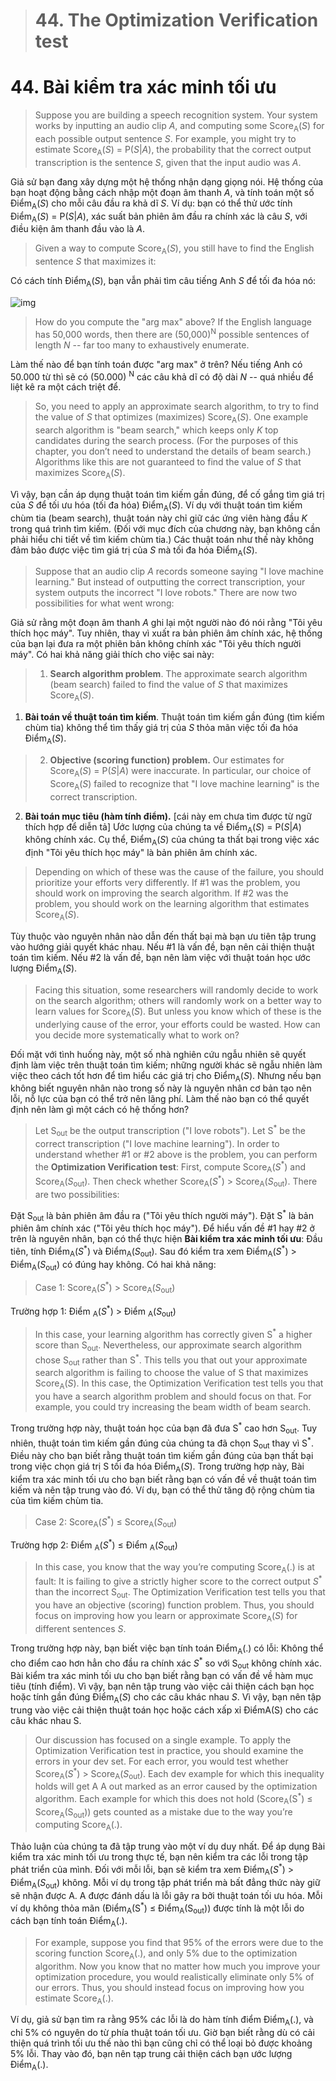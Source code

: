 > # 44. The Optimization Verification test

# 44. Bài kiểm tra xác minh tối ưu

> Suppose you are building a speech recognition system. Your system works by inputting an audio clip *A*, and computing some Score<sub>A</sub>(*S*) for each possible output sentence *S*. For example, you might try to estimate Score<sub>A</sub>(*S*) = P(*S*|*A*), the probability that the correct output transcription is the sentence *S*, given that the input audio was *A*.

Giả sử bạn đang xây dựng một hệ thống nhận dạng giọng nói. Hệ thống của bạn hoạt động bằng cách nhập một đoạn âm thanh *A*, và tính toán một số Điểm<sub>A</sub>(*S*) cho mỗi câu đầu ra khả dĩ *S*. Ví dụ: bạn có thể thử ước tính Điểm<sub>A</sub>(*S*) = P(*S*|*A*), xác suất bản phiên âm đầu ra chính xác là câu *S*, với điều kiện âm thanh đầu vào là *A*.

> Given a way to compute Score<sub>A</sub>(*S*), you still have to find the English sentence *S* that maximizes it:

Có cách tính Điểm<sub>A</sub>(*S*), bạn vẫn phải tìm câu tiếng Anh *S* để tối đa hóa nó:

![img](../imgs/C44_01.png)

> How do you compute the "arg max" above? If the English language has 50,000 words, then there are (50,000)<sup>N</sup> possible sentences of length *N* -- far too many to exhaustively enumerate.

Làm thế nào để bạn tính toán được "arg max" ở trên? Nếu tiếng Anh có 50.000 từ thì sẽ có (50.000) <sup>N</sup> các câu khả dĩ có độ dài *N* -- quá nhiều để liệt kê ra một cách triệt để.

> So, you need to apply an approximate search algorithm, to try to find the value of *S* that optimizes (maximizes) Score<sub>A</sub>(*S*). One example search algorithm is "beam search," which keeps only *K* top candidates during the search process. (For the purposes of this chapter, you don’t need to understand the details of beam search.) Algorithms like this are not guaranteed to find the value of *S* that maximizes Score<sub>A</sub>(*S*).

Vì vậy, bạn cần áp dụng thuật toán tìm kiếm gần đúng, để cố gắng tìm giá trị của *S* để tối ưu hóa (tối đa hóa) Điểm<sub>A</sub>(*S*). Ví dụ với thuật toán tìm kiếm chùm tia (beam search), thuật toán này chỉ giữ các ứng viên hàng đầu *K* trong quá trình tìm kiếm. (Đối với mục đích của chương này, bạn không cần phải hiểu chi tiết về tìm kiếm chùm tia.) Các thuật toán như thế này không đảm bảo được việc tìm giá trị của *S* mà tối đa hóa Điểm<sub>A</sub>(*S*).

> Suppose that an audio clip *A* records someone saying "I love machine learning." But instead of outputting the correct transcription, your system outputs the incorrect "I love robots." There are now two possibilities for what went wrong:

Giả sử rằng một đoạn âm thanh *A* ghi lại một người nào đó nói rằng "Tôi yêu thích học máy". Tuy nhiên, thay vì xuất ra bản phiên âm chính xác, hệ thống của bạn lại đưa ra một phiên bản không chính xác "Tôi yêu thích người máy". Có hai khả năng giải thích cho việc sai này:

> 1. **Search algorithm problem**. The approximate search algorithm (beam search) failed to find the value of *S* that maximizes Score<sub>A</sub>(*S*).

1. **Bài toán về thuật toán tìm kiếm**. Thuật toán tìm kiếm gần đúng (tìm kiếm chùm tia) không thể tìm thấy giá trị của *S* thỏa mãn việc tối đa hóa Điểm<sub>A</sub>(*S*).

> 2. **Objective (scoring function) problem.** Our estimates for Score<sub>A</sub>(*S*) = P(*S*|*A*) were inaccurate. In particular, our choice of Score<sub>A</sub>(*S*) failed to recognize that "I love machine learning" is the correct transcription.

2. **Bài toán mục tiêu (hàm tính điểm).** [cái này em chưa tìm được từ ngữ thích hợp để diễn tả] Ước lượng của chúng ta về Điểm<sub>A</sub>(*S*) = P(*S*|*A*) không chính xác. Cụ thể, Điểm<sub>A</sub>(*S*) của chúng ta thất bại trong việc xác định "Tôi yêu thích học máy" là bản phiên âm chính xác.

> Depending on which of these was the cause of the failure, you should prioritize your efforts very differently. If #1 was the problem, you should work on improving the search algorithm. If #2 was the problem, you should work on the learning algorithm that estimates Score<sub>A</sub>(*S*).

Tùy thuộc vào nguyên nhân nào dẫn đến thất bại mà bạn ưu tiên tập trung vào hướng giải quyết khác nhau. Nếu #1 là vấn đề, bạn nên cải thiện thuật toán tìm kiếm. Nếu #2 là vấn đề, bạn nên làm việc với thuật toán học ước lượng Điểm<sub>A</sub>(*S*).

> Facing this situation, some researchers will randomly decide to work on the search algorithm; others will randomly work on a better way to learn values for Score<sub>A</sub>(*S*). But unless you know which of these is the underlying cause of the error, your efforts could be wasted. How can you decide more systematically what to work on?

Đối mặt với tình huống này, một số nhà nghiên cứu ngẫu nhiên sẽ quyết định làm việc trên thuật toán tìm kiếm; những người khác sẽ ngẫu nhiên làm việc theo cách tốt hơn để tìm hiểu các giá trị cho Điểm<sub>A</sub>(*S*). Nhưng nếu bạn không biết nguyên nhân nào trong số này là nguyên nhân cơ bản tạo nên lỗi, nỗ lực của bạn có thể trở nên lãng phí. Làm thế nào bạn có thể quyết định nên làm gì một cách có hệ thống hơn?

> Let S<sub>out</sub> be the output transcription ("I love robots"). Let S<sup>\*</sup> be the correct transcription ("I love machine learning"). In order to understand whether #1 or #2 above is the problem, you can perform the **Optimization Verification test**: First, compute Score<sub>A</sub>(*S*<sup>\*</sup>) and Score<sub>A</sub>(*S*<sub>out</sub>). Then check whether Score<sub>A</sub>(*S*<sup>*</sup>) > Score<sub>A</sub>(*S*<sub>out</sub>). There are two possibilities:

Đặt S<sub>out</sub> là bản phiên âm đầu ra ("Tôi yêu thích người máy"). Đặt S<sup>\*</sup> là bản phiên âm chính xác ("Tôi yêu thích học máy"). Để hiểu vấn đề #1 hay #2 ở trên là nguyên nhân, bạn có thể thực hiện **Bài kiểm tra xác minh tối ưu**: Đầu tiên, tính Điểm<sub>A</sub>(*S*<sup>\*</sup>) và Điểm<sub>A</sub>(*S*<sub>out</sub>). Sau đó kiểm tra xem Điểm<sub>A</sub>(*S*<sup>\*</sup>) > Điểm<sub>A</sub>(*S*<sub>out</sub>) có đúng hay không. Có hai khả năng:

> Case 1: Score<sub>A</sub>(*S*<sup>*</sup>) > Score<sub>A</sub>(*S*<sub>out</sub>)

Trường hợp 1: Điểm <sub>A</sub>(*S*<sup>\*</sup>) > Điểm <sub>A</sub>(*S*<sub>out</sub>)

> In this case, your learning algorithm has correctly given S<sup>\*</sup> a higher score than S<sub>out</sub>. Nevertheless, our approximate search algorithm chose S<sub>out</sub> rather than S<sup>\*</sup>. This tells you that out your approximate search algorithm is failing to choose the value of S that maximizes Score<sub>A</sub>(*S*). In this case, the Optimization Verification test tells you that you have a search algorithm problem and should focus on that. For example, you could try increasing the beam width of beam search.

Trong trường hợp này, thuật toán học của bạn đã đưa S<sup>\*</sup> cao hơn S<sub>out</sub>. Tuy nhiên, thuật toán tìm kiếm gần đúng của chúng ta đã chọn S<sub>out</sub> thay vì S<sup>\*</sup>. Điều này cho bạn biết rằng thuật toán tìm kiếm gần đúng của bạn thất bại trong việc chọn giá trị S tối đa hóa Điểm<sub>A</sub>(*S*). Trong trường hợp này, Bài kiểm tra xác minh tối ưu cho bạn biết rằng bạn có vấn đề về thuật toán tìm kiếm và nên tập trung vào đó. Ví dụ, bạn có thể thử tăng độ rộng chùm tia của tìm kiếm chùm tia.

> Case 2: Score<sub>A</sub>(*S*<sup>\*</sup>) ≤ Score<sub>A</sub>(*S*<sub>out</sub>)

Trường hợp 2: Điểm <sub>A</sub>(*S*<sup>\*</sup>) ≤ Điểm <sub>A</sub>(*S*<sub>out</sub>)

> In this case, you know that the way you’re computing Score<sub>A</sub>(.) is at fault: It is failing to give a strictly higher score to the correct output *S*<sup>\*</sup> than the incorrect S<sub>out</sub>. The Optimization Verification test tells you that you have an objective (scoring) function problem. Thus, you should focus on improving how you learn or approximate Score<sub>A</sub>(*S*) for different sentences *S*.

Trong trường hợp này, bạn biết việc bạn tính toán Điểm<sub>A</sub>(.) có lỗi: Không thể cho điểm cao hơn hẳn cho đầu ra chính xác *S*<sup>\*</sup> so với S<sub>out</sub> không chính xác. Bài kiểm tra xác minh tối ưu cho bạn biết rằng bạn có vấn đề về hàm mục tiêu (tính điểm). Vì vậy, bạn nên tập trung vào việc cải thiện cách bạn học hoặc tính gần đúng Điểm<sub>A</sub>(*S*) cho các câu khác nhau *S*. Vì vậy, bạn nên tập trung vào việc cải thiện thuật toán học hoặc cách xấp xỉ ĐiểmA(S) cho các câu khác nhau S.

> Our discussion has focused on a single example. To apply the Optimization Verification test in practice, you should examine the errors in your dev set. For each error, you would test whether Score<sub>A</sub>(*S*<sup>\*</sup>) > Score<sub>A</sub>(*S*<sub>out</sub>). Each dev example for which this inequality holds will get A A out marked as an error caused by the optimization algorithm. Each example for which this does not hold (Score<sub>A</sub>(S<sup>\*</sup>) ≤ Score<sub>A</sub>(S<sub>out</sub>)) gets counted as a mistake due to the way you’re computing Score<sub>A</sub>(.).

Thảo luận của chúng ta đã tập trung vào một ví dụ duy nhất. Để áp dụng Bài kiểm tra xác minh tối ưu trong thực tế, bạn nên kiểm tra các lỗi trong tập phát triển của mình. Đối với mỗi lỗi, bạn sẽ kiểm tra xem Điểm<sub>A</sub>(*S*<sup>\*</sup>) > Điểm<sub>A</sub>(*S*<sub>out</sub>) không. Mỗi ví dụ trong tập phát triển mà bất đẳng thức này giữ sẽ nhận được A. A được đánh dấu là lỗi gây ra bởi thuật toán tối ưu hóa. Mỗi ví dụ không thỏa mãn (Điểm<sub>A</sub>(S<sup>\*</sup>) ≤ Điểm<sub>A</sub>(S<sub>out</sub>)) được tính là một lỗi do cách bạn tính toán Điểm<sub>A</sub>(.).

> For example, suppose you find that 95% of the errors were due to the scoring function Score<sub>A</sub>(.), and only 5% due to the optimization algorithm. Now you know that no matter how much you improve your optimization procedure, you would realistically eliminate only 5% of our errors. Thus, you should instead focus on improving how you estimate Score<sub>A</sub>(.).

Ví dụ, giả sử bạn tìm ra rằng 95% các lỗi là do hàm tính điểm Điểm<sub>A</sub>(.), và chỉ 5% có nguyên do từ phía thuật toán tối ưu. Giờ bạn biết rằng dù có cải thiện quá trình tối ưu thế nào thì bạn cũng chỉ có thể loại bỏ được khoảng 5% lỗi. Thay vào đó, bạn nên tạp trung cải thiện cách bạn ước lượng Điểm<sub>A</sub>(.).
